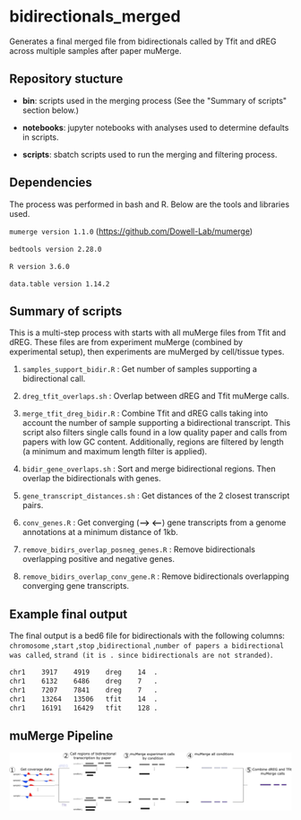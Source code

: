 # bidirectionals_merged

Generates a final merged file from bidirectionals called by Tfit and dREG across multiple samples after paper muMerge.

## Repository stucture

- **bin**: scripts used in the merging process (See the "Summary of scripts" section below.)

- **notebooks**: jupyter notebooks with analyses used to determine defaults in scripts.

- **scripts**: sbatch scripts used to run the merging and filtering process.

## Dependencies

The process was performed in bash and R. Below are the tools and libraries used.

`mumerge version 1.1.0` (https://github.com/Dowell-Lab/mumerge) 

`bedtools version 2.28.0`

`R version 3.6.0`

`data.table version 1.14.2`

## Summary of scripts

This is a multi-step process with starts with all muMerge files from Tfit and dREG. These files are from experiment muMerge (combined by experimental setup), then experiments are muMerged by cell/tissue types.

1. `samples_support_bidir.R` : Get number of samples supporting a bidirectional call.

2. `dreg_tfit_overlaps.sh` : Overlap between dREG and Tfit muMerge calls.

3. `merge_tfit_dreg_bidir.R` : Combine Tfit and dREG calls taking into account the number of sample supporting a bidirectional transcript. This script also filters single calls found in a low quality paper and calls from papers with low GC content. Additionally, regions are filtered by length (a minimum and maximum length filter is applied).

4. `bidir_gene_overlaps.sh` : Sort and merge bidirectional regions. Then overlap the bidirectionals with genes.

5. `gene_transcript_distances.sh` : Get distances of the 2 closest transcript pairs.

6. `conv_genes.R` : Get converging (**--> <--**) gene transcripts from a genome annotations at a minimum distance of 1kb.

7. `remove_bidirs_overlap_posneg_genes.R` : Remove bidirectionals overlapping positive and negative genes.

8. `remove_bidirs_overlap_conv_gene.R` : Remove bidirectionals overlapping converging gene transcripts.

## Example final output

The final output is a bed6 file for bidirectionals with the following columns: `chromosome` ,`start` ,`stop` ,`bidirectional` ,`number of papers a bidirectional was called`, `strand (it is . since bidirectionals are not stranded)`.

```
chr1	3917	4919	dreg	14	.
chr1	6132	6486	dreg	7	.
chr1	7207	7841	dreg	7	.
chr1	13264	13506	tfit	14	.
chr1	16191	16429	tfit	128	.
```
## muMerge Pipeline

![muMerge Pipeline](https://github.com/Dowell-Lab/bidirectionals_merged/blob/main/README_images/muMerge_strategy_version3.png)